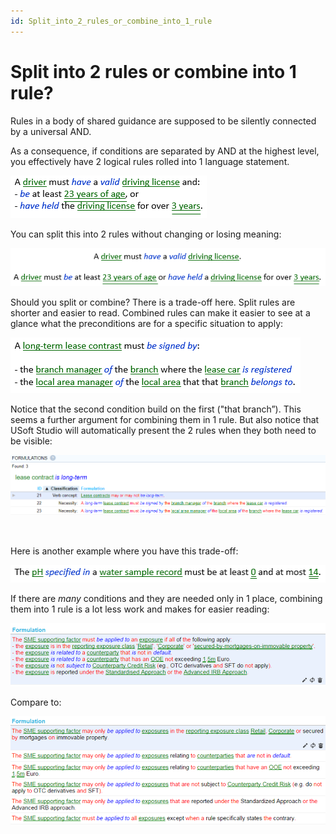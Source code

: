 ```yaml
---
id: Split_into_2_rules_or_combine_into_1_rule
---
```


# Split into 2 rules or combine into 1 rule?

Rules in a body of shared guidance are supposed to be silently connected by a universal AND.

As a consequence, if conditions are separated by AND at the highest level, you effectively have 2 logical rules rolled into 1 language statement.

![](./assets/72c16c9a-8874-4777-a951-efba7dfbb5fb.png)

You can split this into 2 rules without changing or losing meaning:

![](./assets/c53f3b19-39ce-4f94-833f-a21c1956cc99.png)

Should you split or combine? There is a trade-off here. Split rules are shorter and easier to read. Combined rules can make it easier to see at a glance what the preconditions are for a specific situation to apply:

![](./assets/b2af50b7-4ebd-4f0a-a53c-2658400e0762.png)

Notice that the second condition build on the first ("that branch”). This seems a further argument for combining them in 1 rule. But also notice that USoft Studio will automatically present the 2 rules when they both need to be visible:

![](./assets/aa74568c-53e0-481b-b635-346e0055d546.png)

 

Here is another example where you have this trade-off:

![](./assets/ba40919a-0bd6-4ce5-b842-e46e3297803a.png)

If there are *many* conditions and they are needed only in 1 place, combining them into 1 rule is a lot less work and makes for easier reading:

![](./assets/a69586b7-5012-4f93-9dc3-cc25f251f337.png)

Compare to:

![](./assets/cb10f24a-d318-467b-b530-19d1dbb07b6c.png)

 
